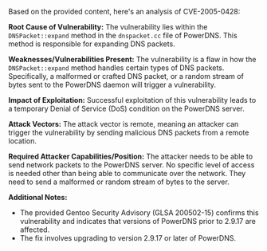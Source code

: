 Based on the provided content, here's an analysis of CVE-2005-0428:

**Root Cause of Vulnerability:**
The vulnerability lies within the `DNSPacket::expand` method in the `dnspacket.cc` file of PowerDNS. This method is responsible for expanding DNS packets.

**Weaknesses/Vulnerabilities Present:**
The vulnerability is a flaw in how the `DNSPacket::expand` method handles certain types of DNS packets. Specifically, a malformed or crafted DNS packet, or a random stream of bytes sent to the PowerDNS daemon will trigger a vulnerability.

**Impact of Exploitation:**
Successful exploitation of this vulnerability leads to a temporary Denial of Service (DoS) condition on the PowerDNS server.

**Attack Vectors:**
The attack vector is remote, meaning an attacker can trigger the vulnerability by sending malicious DNS packets from a remote location.

**Required Attacker Capabilities/Position:**
The attacker needs to be able to send network packets to the PowerDNS server. No specific level of access is needed other than being able to communicate over the network. They need to send a malformed or random stream of bytes to the server.

**Additional Notes:**
- The provided Gentoo Security Advisory (GLSA 200502-15) confirms this vulnerability and indicates that versions of PowerDNS prior to 2.9.17 are affected.
-  The fix involves upgrading to version 2.9.17 or later of PowerDNS.